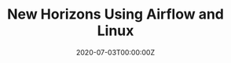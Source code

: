 ---
authors:
- admin
categories:
- Python
date: "2020-07-03T00:00:00Z"
draft: true
featured: false
image:
  caption: ""
  focal_point: ""
  placement: 2
  preview_only: true
lastmod: "2020-07-03T00:00:00Z"
projects: []
subtitle: ''
summary: Write a better summary later. Also, testing.
tags:
- Python
- Airflow
- Linux
- WSL
- BeautifulSoup
- Selenium
- MySQL
title: New Horizons Using Airflow and Linux
---